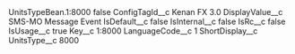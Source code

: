 <?xml version="1.0" encoding="UTF-8"?>
<CustomMetadata xmlns="http://soap.sforce.com/2006/04/metadata" xmlns:xsi="http://www.w3.org/2001/XMLSchema-instance" xmlns:xsd="http://www.w3.org/2001/XMLSchema">
    <label>UnitsTypeBean.1:8000</label>
    <protected>false</protected>
    <values>
        <field>ConfigTagId__c</field>
        <value xsi:type="xsd:string">Kenan FX 3.0</value>
    </values>
    <values>
        <field>DisplayValue__c</field>
        <value xsi:type="xsd:string">SMS-MO Message Event</value>
    </values>
    <values>
        <field>IsDefault__c</field>
        <value xsi:type="xsd:string">false</value>
    </values>
    <values>
        <field>IsInternal__c</field>
        <value xsi:type="xsd:string">false</value>
    </values>
    <values>
        <field>IsRc__c</field>
        <value xsi:type="xsd:string">false</value>
    </values>
    <values>
        <field>IsUsage__c</field>
        <value xsi:type="xsd:string">true</value>
    </values>
    <values>
        <field>Key__c</field>
        <value xsi:type="xsd:string">1:8000</value>
    </values>
    <values>
        <field>LanguageCode__c</field>
        <value xsi:type="xsd:string">1</value>
    </values>
    <values>
        <field>ShortDisplay__c</field>
        <value xsi:nil="true"/>
    </values>
    <values>
        <field>UnitsType__c</field>
        <value xsi:type="xsd:string">8000</value>
    </values>
</CustomMetadata>
